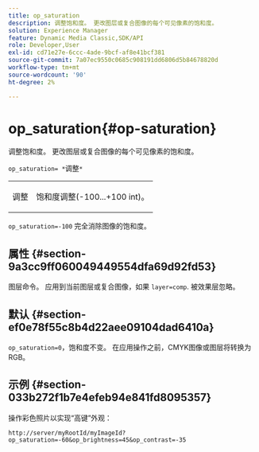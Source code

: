 ```yaml
---
title: op_saturation
description: 调整饱和度。 更改图层或复合图像的每个可见像素的饱和度。
solution: Experience Manager
feature: Dynamic Media Classic,SDK/API
role: Developer,User
exl-id: cd71e27e-6ccc-4ade-9bcf-af8e41bcf381
source-git-commit: 7a07ec9550c0685c908191dd6806d5b84678820d
workflow-type: tm+mt
source-wordcount: '90'
ht-degree: 2%

---
```


# op_saturation{#op-saturation}

调整饱和度。 更改图层或复合图像的每个可见像素的饱和度。

`op_saturation= *`调整`*`

<table id="simpletable_5F118A28FE674B06A16F6F19C56B4594"> 
 <tr class="strow"> 
  <td class="stentry"> <p><span class="varname"> 调整</span> </p> </td> 
  <td class="stentry"> <p>饱和度调整(-100...+100 int)。 </p></td> 
 </tr> 
</table>

`op_saturation=-100` 完全消除图像的饱和度。

## 属性 {#section-9a3cc9ff060049449554dfa69d92fd53}

图层命令。 应用到当前图层或复合图像，如果 `layer=comp`. 被效果层忽略。

## 默认 {#section-ef0e78f55c8b4d22aee09104dad6410a}

`op_saturation=0`，饱和度不变。 在应用操作之前，CMYK图像或图层将转换为RGB。

## 示例 {#section-033b272f1b7e4efeb94e841fd8095357}

操作彩色照片以实现“高键”外观：

`http://server/myRootId/myImageId?op_saturation=-60&op_brightness=45&op_contrast=-35`
